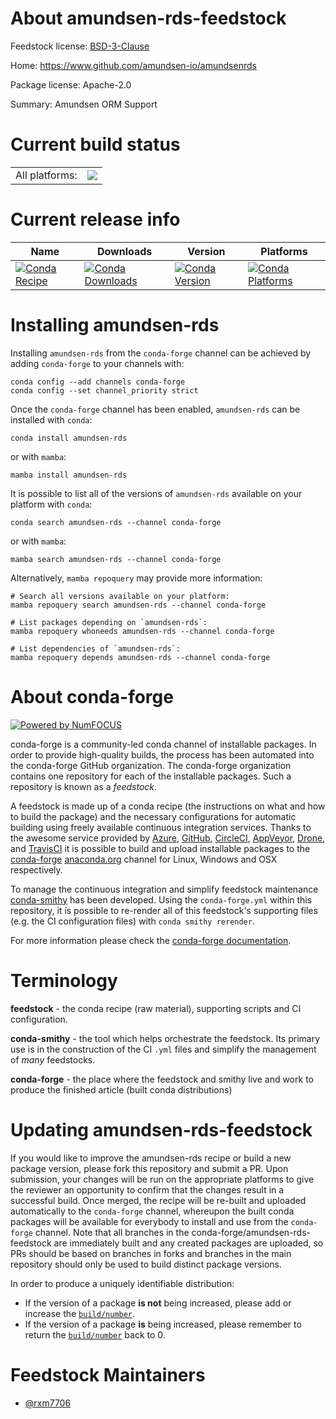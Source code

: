 About amundsen-rds-feedstock
============================

Feedstock license: [BSD-3-Clause](https://github.com/conda-forge/amundsen-rds-feedstock/blob/main/LICENSE.txt)

Home: https://www.github.com/amundsen-io/amundsenrds

Package license: Apache-2.0

Summary: Amundsen ORM Support

Current build status
====================


<table><tr><td>All platforms:</td>
    <td>
      <a href="https://dev.azure.com/conda-forge/feedstock-builds/_build/latest?definitionId=18389&branchName=main">
        <img src="https://dev.azure.com/conda-forge/feedstock-builds/_apis/build/status/amundsen-rds-feedstock?branchName=main">
      </a>
    </td>
  </tr>
</table>

Current release info
====================

| Name | Downloads | Version | Platforms |
| --- | --- | --- | --- |
| [![Conda Recipe](https://img.shields.io/badge/recipe-amundsen--rds-green.svg)](https://anaconda.org/conda-forge/amundsen-rds) | [![Conda Downloads](https://img.shields.io/conda/dn/conda-forge/amundsen-rds.svg)](https://anaconda.org/conda-forge/amundsen-rds) | [![Conda Version](https://img.shields.io/conda/vn/conda-forge/amundsen-rds.svg)](https://anaconda.org/conda-forge/amundsen-rds) | [![Conda Platforms](https://img.shields.io/conda/pn/conda-forge/amundsen-rds.svg)](https://anaconda.org/conda-forge/amundsen-rds) |

Installing amundsen-rds
=======================

Installing `amundsen-rds` from the `conda-forge` channel can be achieved by adding `conda-forge` to your channels with:

```
conda config --add channels conda-forge
conda config --set channel_priority strict
```

Once the `conda-forge` channel has been enabled, `amundsen-rds` can be installed with `conda`:

```
conda install amundsen-rds
```

or with `mamba`:

```
mamba install amundsen-rds
```

It is possible to list all of the versions of `amundsen-rds` available on your platform with `conda`:

```
conda search amundsen-rds --channel conda-forge
```

or with `mamba`:

```
mamba search amundsen-rds --channel conda-forge
```

Alternatively, `mamba repoquery` may provide more information:

```
# Search all versions available on your platform:
mamba repoquery search amundsen-rds --channel conda-forge

# List packages depending on `amundsen-rds`:
mamba repoquery whoneeds amundsen-rds --channel conda-forge

# List dependencies of `amundsen-rds`:
mamba repoquery depends amundsen-rds --channel conda-forge
```


About conda-forge
=================

[![Powered by
NumFOCUS](https://img.shields.io/badge/powered%20by-NumFOCUS-orange.svg?style=flat&colorA=E1523D&colorB=007D8A)](https://numfocus.org)

conda-forge is a community-led conda channel of installable packages.
In order to provide high-quality builds, the process has been automated into the
conda-forge GitHub organization. The conda-forge organization contains one repository
for each of the installable packages. Such a repository is known as a *feedstock*.

A feedstock is made up of a conda recipe (the instructions on what and how to build
the package) and the necessary configurations for automatic building using freely
available continuous integration services. Thanks to the awesome service provided by
[Azure](https://azure.microsoft.com/en-us/services/devops/), [GitHub](https://github.com/),
[CircleCI](https://circleci.com/), [AppVeyor](https://www.appveyor.com/),
[Drone](https://cloud.drone.io/welcome), and [TravisCI](https://travis-ci.com/)
it is possible to build and upload installable packages to the
[conda-forge](https://anaconda.org/conda-forge) [anaconda.org](https://anaconda.org/)
channel for Linux, Windows and OSX respectively.

To manage the continuous integration and simplify feedstock maintenance
[conda-smithy](https://github.com/conda-forge/conda-smithy) has been developed.
Using the ``conda-forge.yml`` within this repository, it is possible to re-render all of
this feedstock's supporting files (e.g. the CI configuration files) with ``conda smithy rerender``.

For more information please check the [conda-forge documentation](https://conda-forge.org/docs/).

Terminology
===========

**feedstock** - the conda recipe (raw material), supporting scripts and CI configuration.

**conda-smithy** - the tool which helps orchestrate the feedstock.
                   Its primary use is in the construction of the CI ``.yml`` files
                   and simplify the management of *many* feedstocks.

**conda-forge** - the place where the feedstock and smithy live and work to
                  produce the finished article (built conda distributions)


Updating amundsen-rds-feedstock
===============================

If you would like to improve the amundsen-rds recipe or build a new
package version, please fork this repository and submit a PR. Upon submission,
your changes will be run on the appropriate platforms to give the reviewer an
opportunity to confirm that the changes result in a successful build. Once
merged, the recipe will be re-built and uploaded automatically to the
`conda-forge` channel, whereupon the built conda packages will be available for
everybody to install and use from the `conda-forge` channel.
Note that all branches in the conda-forge/amundsen-rds-feedstock are
immediately built and any created packages are uploaded, so PRs should be based
on branches in forks and branches in the main repository should only be used to
build distinct package versions.

In order to produce a uniquely identifiable distribution:
 * If the version of a package **is not** being increased, please add or increase
   the [``build/number``](https://docs.conda.io/projects/conda-build/en/latest/resources/define-metadata.html#build-number-and-string).
 * If the version of a package **is** being increased, please remember to return
   the [``build/number``](https://docs.conda.io/projects/conda-build/en/latest/resources/define-metadata.html#build-number-and-string)
   back to 0.

Feedstock Maintainers
=====================

* [@rxm7706](https://github.com/rxm7706/)


